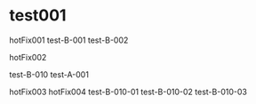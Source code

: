 # test001
hotFix001
test-B-001
test-B-002

hotFix002

test-B-010
test-A-001

hotFix003
hotFix004
test-B-010-01
test-B-010-02
test-B-010-03